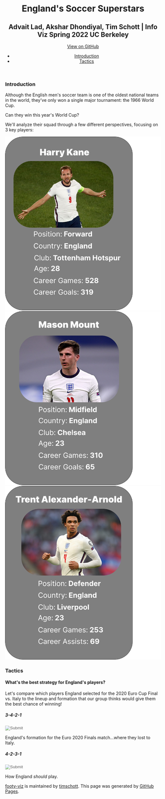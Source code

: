<script src="js/test.js"></script>
<script src="js/formations.js"></script>
<header class="page-header" role="banner">
	<div class="intro-to-page">
		<h1 class="project-tagline">England's Soccer Superstars</h1>
		<h2 class="project-tagline">Advait Lad, Akshar Dhondiyal, Tim Schott | Info Viz Spring 2022 UC Berkeley</h2>
		<a href="https://github.com/timschott/footy-viz" class="btn">View on GitHub</a>
	</div>
	<div class="nav-links">
		<ul class="nav-menu">
			<li><a href="#introduction">Introduction</a></li>
			<li><a href="#tactics">Tactics</a></li>
		</ul>
    </div>
	</div>
</header>
<body>
	<div class="container" id = "title-container">
		<div class="row">
			<h3>Introduction</h3>
		</div>
	</div>
	<div class="container" id = "intro-container">
		<div class = "row">
			<p>Although the English men's soccer team is one of the oldest national teams in the world, they’ve only won a single major tournament: the 1966 World Cup.</p>
			<p>Can they win this year's World Cup?</p>
			<p>We'll analyze their squad through a few different perspectives, focusing on 3 key players:</p>
		</div>
	</div>
	<div class="container" id = "card-container">
		<div class = "row">
			<div class="col" id ="kane-card">
				<img src="extra/kane_playing_card.png" alt="Harry Kane playing card">
			</div>
			<div class="col" id ="mount-card">
				<img src="extra/mount_playing_card.png" alt="Mason Mount playing card">
			</div>
			<div class="col" id ="trent-card">
				<img src="extra/trent_playing_card.png" alt="Trent Alexander-Arnold playing card">
			</div>
		</div>
	</div>
	<!-- >
	Example of using an event handler and linking to a external js func.
	<div class="container" id = "button-test">
		<p class="button-able">Test Text Here</p>
		<button onclick="changeColor()">Test Button Here</button>
	</div>
	-->
	<div class="mt-2 container" id = "title-frame-for-d3">
		<div class = "row">
			<h3>Tactics</h3>
			<h4>What's the best strategy for England's players?</h4>
		</div>
	</div>
	<div class="container" id = "frame-the-d3-container">
		<div class = "row">
			<p>Let's compare which players England selected for the 2020 Euro Cup Final vs. Italy to the lineup and formation that our group thinks would give them the best chance of winning!</p>
		</div>
	</div>
	<div class="container" id = "image-container">
		<div class="row">
			<div class="col-lg-6">
				<h5>3-4-2-1</h5>
				<!--
				<p>This is how England at Euro 2020 Final. Starting with 3 defenders at the back can underpin an aggressively offensive strategy, but England's personnel included an equal number of defenders and attacking players. This resulted in a rather rigid gameplan that produced few promising attack chances -- save for an almost immediate goal in the second minute, courtesy of Luke Shaw.</p>
				-->	
				<input type="image" src="https://raw.githubusercontent.com/timschott/footy-viz/main/extra/default-tactics-board-sm.png" style="opacity: 0.6;" onclick="default_lineup()"  onmouseout="this.style.opacity=0.6;" onmouseover="this.style.opacity=1;">
				<p>England's formation for the Euro 2020 Finals match...where they lost to Italy.</p>
			</div>
			<div class="col-lg-6">
				<h5>4-2-3-1</h5>
				<input type="image" src="https://raw.githubusercontent.com/timschott/footy-viz/main/extra/default-tactics-board-sm.png" style="opacity: 0.6;" onclick="new_lineup()"  onmouseout="this.style.opacity=0.6;" onmouseover="this.style.opacity=1;">
				<p>How England <i>should</i> play.</p>
			</div>
		</div>	
	</div>
	<div class="container" id="positions-board"></div>
<footer class="site-footer">
	<span class="site-footer-owner"><a href="https://github.com/timschott/footy-viz">footy-viz</a> is maintained by <a href="https://github.com/timschott">timschott</a>.</span>
	<span class="site-footer-credits">This page was generated by <a href="https://pages.github.com">GitHub Pages</a>.</span>
</footer>
</body>